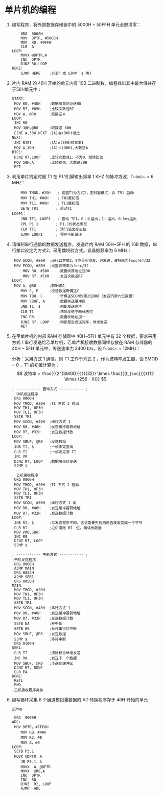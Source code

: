 # 单片机的编程

1. 编写程序，将外部数据存储器中的 5000H ~ 50FFH 单元全部清零：

   ```assembly
       ORG  0000H        
       MOV  DPTR, #5000H 
       MOV  R0, #0FFH 
       CLR  A        
   LOOP:  
       MOVX @DPTR,A     
       INC  DPTR          
       DJNZ R0,LOOP      
   HERE:  
       SJMP HERE	;(RET 或 SJMP  $ 等)
   ```

2. 片内 RAM 的 40H 开始的单元内有 10B 二进制数，编程找出其中最大值并存于50H单元中：

   ```assembly
   START: 
   	MOV R0, #40H 	;数据块首地址送R0 
   	MOV R7, #09H 	;比较次数送R7
   	MOV A, @R0 		;取数送Ａ
   LOOP: 
   	INC R0 
   	MOV 30H,@R0 	;取数送 30H
   	CJNE A,30H,NEXT ;(A)与(30H)相比
   NEXT: 
   	JNC BIE1 		;(A)≥(30H)转BIE1 
   	MOV A,30H 		;(A)＜(30H),大数送A 
   BIE1: 
   	DJNZ R7,LOOP 	;比较次数减1，不为0，继续比较
   	MOV 50H,A 		;比较结束，大数送50H 
   	RET
   
   ```

3. 利用单片机定时器 T1 在 P1.1引脚输出频率 1 KHZ 的脉冲方波，f~osc~ = 6 MHZ：

   ```assembly
       MOV TMOD，#20H   ; 设置T1为方式2，定时器模式，由 TR1 启动
       MOV TH1，#06H    ; TH1置初值
       MOV TL1，#06H    ; TL1置初值
       SETB TR1        ; 启动T1
   LOOP1： 
       JNB TF1，LOOP1   ; 查询 TF1，0：未溢出；1：溢出，0.5ms溢出
       CPL P1.1        ; P1.1的状态求反
       CLR TF1         ; 清T1溢出标志位
       SJMP LOOP1      ; 程序不断循环
   ```

4. 请编制串行通信的数据发送程序，发送片内 RAM 50H~5FH 的 16B 数据，串行接口设定为方式2，采用偶校验方式。设晶振频率为 6 MHz：

   ```assembly
   	MOV SCON, #80H	;串行口方式2，9位异步收发，只发送，波特率为fosc/64/32
   	MOV PCON, #80H	;设置波特率为fosc/32
      	MOV R0, #50H	;数据块首地址送R0
     	MOV R7, #16H	;发送次数送R7
   LOOP: 
   	MOV A, @R0		;数据送A
       MOV C, P		;校验数据奇偶送C
       MOV TB8, C		;奇偶送SCON的第2位RB8（发送的第九位数据）
       MOV SBUF, A		;数据块送缓冲区
       JNB T1, $		;判断发送完毕
       CLR T1			;清除发送中断标志位
       INC R0			;数据块地址加一
       DJNZ R7, LOOP	;判断是否发送完毕，继续发送
       RET
   ```

5. 在甲单片机的内部 RAM 存储器中 40H~5FH 单元中有 32 个数据，要求采用方式 1 串行发送给乙单片机，乙单片机接收数据同样存放在 RAM 存储器的 40H ~ 5FH 单元中，传送速率为 2400 b/s，设 f~osc~ = 12MHz：

   分析：采用方式 1 通信，则 T1 工作于方式 2 ，作为波特率发生器，设 SMOD = 0 ，T1 的初值计算为：
   $$
   波特率 = \frac{{{2^{SMOD}}}}{{32}} \times \frac{{{f_{soc}}}}{{12 \times (256 - X)}}
   $$

   ```assembly
   ; ----------- 查询方式 ----------- ;
   ; 甲机发送程序
   	ORG 0000H
   	MOV TMOD, #20H	;T1 方式 2 启动			   
   	MOV TH1, 0F3H
   	MOV TL1, 0F3H
   	SETB TR1
   	MOV SCON, #40H	;串行方式 1 
   	MOV R0, #40H	;发送缓冲器首地址
   	MOV R7, #32H	;发送数据计数
   LOOP:
   	MOV SBUF, @R0	;发送数据
   	JNB TI, $		;一帧未完查询
   	CLR TI			;一帧发完清 TI
   	INC R0
   	DJNZ R7, LOOP	;数据块继续发送
   	SJMP $
   	
   ; 乙机接收程序
   	ORG 0000H
   	MOV TMOD, #20H	;T1 方式 2 启动			   
   	MOV TH1, 0F3H
   	MOV TL1, 0F3H
   	SETB TR1
   	MOV SCON, #50H	;串行方式 1 读
   	MOV R0, #40H	;发送缓冲器首地址
   	MOV R7, #32H	;发送数据计数
   LOOP:
   	JNB RI, $		;与发送程序不同，这里需要先检测是否接收完成一个字节
   	CLR RI			;之后清除 RI　位，再读出数据
   	MOV @R0,SBUF
   	INC R0
   	DJNZ R7, LOOP
   	SJMP $
   	
   ; ----------- 中断方式 ----------- ;
   ;甲机发送程序
   	ORG 0000H
   	AJMP MAIN
   	ORG 0023H
   	AJMP SER1
   	ORG 0050H
   MAIN:
   	MOV TMOD, #20H
   	MOV TH1, 0F3H
   	MOV TL1, 0F3H
   	SETB TR1
   	MOV SCON, #40H	;串行方式 1 
   	MOV R0, #40H	;发送缓冲器首地址
   	MOV R7, #32H	;发送数据计数
   	SETB EA			;开中断
   	SETB ES			;允许串行口中断
   	MOV SBUF, @R0	;发送数据
   	SJMP $			;等待中断
   	ORG 0100H
   SER1:
   	CLR TI			;清除标志继续发送
   	INC R0			;发送下一个数据
   	MOV SBUF, @R0	;传送到缓冲区
   	DJNZ R7, DONE
   	CLR EA
   DONE:
   	RETI
   	END
   ;乙机接收程序类似
   ```


6. 编写循环采集 8 个通道模拟量数据的 AD 转换程序存于 40H 开始的单元：

   <img src="https://cdn.jsdelivr.net/gh/mahoo12138/js-css-cdn/note-images/51mcu/20201205175221.jpg" alt="img" style="zoom:80%;" />

   ```assembly
   	ORG  0000H
   ADC: 
   	MOV DPTR，#7FF8H
       MOV R0，#40H
       MOV R2，#8
       MOV A，#0
   LOOP: 
   	SETB P3.1
   	MOVX @DPTR，A
       JB P3.1，$
       MOVX  A，@DPTR
       MOVX  @R0,A
       INC  DPTR
       INC  R0
       DJNZ  R2, LOOP
       AJMP  ADC
   ```

   